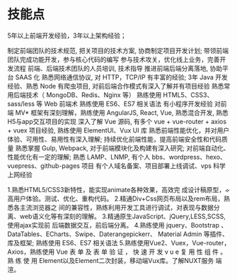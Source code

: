 # 技能点

5年以上前端开发经验，3年以上架构经验；

制定前端团队的技术规范, 把关项目的技术方案, 协商制定项目开发计划;
带领前端团队完成功能开发，参与核心代码的编写
参与技术攻关，优化线上业务，完善开发流程
前端、后端技术团队的人员培训, 技术指导
推进前端后端分离落地, 协助平台 SAAS 化
熟悉网络通信协议, 对 HTTP，TCP/IP 有丰富的经验;
3年 Java 开发经验、熟悉 Node 有爬虫项目, 对前后端合作模式有深入了解并有项目经验
熟悉常用后端技术（ MongoDB、Redis、Nginx 等）
熟练使用 HTML5、CSS3、sass/less 等 Web 前端术
熟练使用 ES6、ES7 相关语法
有小程序开发经验
对前端 MV* 框架有深刻理解，熟练使用 AngularJS, React, Vue, 熟悉混合开发, 熟悉H5与app交互项目的实现
深入了解 Vue 源码, 有多个 vue + vue-router + axios + vuex 项目经验, 熟练使用 ElementUI、Vux UI 库
熟悉前端性能优化，并对用户体验、可用性、易用性有深入理解;
持续优化前端性能，提高前端安全性和代码质量
熟悉掌握 Gulp, Webpack, 对于前端模块化及构建有深入研究;
对前端自动化、性能优化有一定的理解;
熟悉 LAMP、LNMP, 有个人 bbs、wordpress、hexo、vuepress、github-pages 项目
有个人域名备案、项目部署上线调试、vps 科学上网经验

1.熟悉HTML5/CSS3新特性，能实现animate各种效果，高效完
成设计稿原型，ᨀ高用户体验。测试、优化、重构代码。
2.精通Div+Css网页布局以及rem布局，熟悉各主流浏览器之
间的兼容性，熟练利用开发工具进行调试，对表现与数据分
离、web语义化等有深刻的理解。
3.精通原生JavaScript、jQuery,LESS,SCSS,使用ajax实现前
后端数据交互，前后端分离。
4.熟练使用 jquery、Bootstrap 、DataTables、ECharts、Swipe、Daterangepickerr、 Material Admin 等插件、库及框架;
熟练使用 ES6、ES7 相关语法
5.熟练使用Vue2、Vuex，Vue-router，Axios，熟练使用 Vue
表 单 及 表 单 验 证 ， 快 速 开 发 v u e 复 用 性 组 件 。 熟 练 使 用
Element以及Element二次封装，移动端Vux库。了解NUXT服务
端渲。
